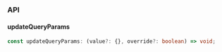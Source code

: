 

### API

#### updateQueryParams

```ts
const updateQueryParams: (value?: {}, override?: boolean) => void;
```

